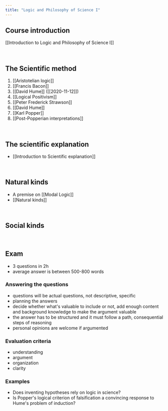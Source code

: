 ```yaml
---
title: "Logic and Philosophy of Science I"
---
```

## Course introduction

[[Introduction to Logic and Philosophy of Science I]]

<br>

## The Scientific method

1. [[Aristotelian logic]]
1. [[Francis Bacon]]
1. [[David Hume]] ([[2020-11-12]])
1. [[Logical Positivism]]
1. [[Peter Frederick Strawson]]
1. [[David Hume]]
1. [[Karl Popper]]
1. [[Post-Popperian interpretations]]

<br>

## The scientific explanation

- [[Introduction to Scientific explanation]]

<br>

## Natural kinds

- A premise on [[Modal Logic]]
- [[Natural kinds]]

<br>

## Social kinds

<br>

## Exam

- 3 questions in 2h
- average answer is between 500-800 words

### Answering the questions

- questions will be actual questions, not descriptive, specific
- planning the answers
- decide whether what's valuable to include or not, add enough content and background knowledge to make the argument valuable
- the answer has to be structured and it must follow a path, consequential steps of reasoning
- personal opinions are welcome if argumented

### Evaluation criteria

- understanding
- argument
- organization
- clarity

### Examples

- Does inventing hypotheses rely on logic in science?
- Is Popper's logical criterion of falsification a convincing response to Hume's problem of induction?

